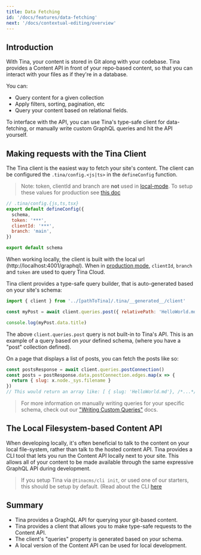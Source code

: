 ```yaml
---
title: Data Fetching
id: '/docs/features/data-fetching'
next: '/docs/contextual-editing/overview'
---
```


## Introduction

With Tina, your content is stored in Git along with your codebase. Tina provides a Content API in front of your repo-based content, so that you can interact with your files as if they're in a database.

You can:

- Query content for a given collection
- Apply filters, sorting, pagination, etc
- Query your content based on relational fields.

To interface with the API, you can use Tina's type-safe client for data-fetching, or manually write custom GraphQL queries and hit the API yourself.

## Making requests with the Tina Client

The Tina client is the easiest way to fetch your site's content. The client can be configured the `.tina/config.<js|ts>` in the `defineConfig` function.

> Note: token, clientId and branch are **not** used in [local-mode](/docs/tina-cloud/#local-mode). To setup these values for production see [this doc](/docs/tina-cloud/connecting-site)

```js
// .tina/config.{js,ts,tsx}
export default defineConfig({
  schema,
  token: '***',
  clientId: '***',
  branch: 'main',
})

export default schema
```

When working locally, the client is built with the local url (http://localhost:4001/graphql). When in [production mode](/docs/tina-cloud/#prod-mode), `clientId`, `branch` and `token` are used to query Tina Cloud.

Tina client provides a type-safe query builder, that is auto-generated based on your site's schema:

```js
import { client } from '../[pathToTina]/.tina/__generated__/client'

const myPost = await client.queries.post({ relativePath: 'HelloWorld.md' })

console.log(myPost.data.title)
```

The above `client.queries.post` query is not built-in to Tina's API. This is an example of a query based on _your_ defined schema, (where you have a "post" collection defined).

On a page that displays a list of posts, you can fetch the posts like so:

```js
const postsResponse = await client.queries.postConnection()
const posts = postResponse.data.postConnection.edges.map(x => {
  return { slug: x.node._sys.filename }
})
// This would return an array like: [ { slug: 'HelloWorld.md'}, /*...*/ ]
```

> For more information on manually writing queries for your specific schema, check out our ["Writing Custom Queries"](/docs/data-fetching/custom-queries/#writing-inline-queries) docs.

## The Local Filesystem-based Content API

When developing locally, it's often beneficial to talk to the content on your local file-system, rather than talk to the hosted content API. Tina provides a CLI tool that lets you run the Content API locally next to your site. This allows all of your content to be made available through the same expressive GraphQL API during development.

> If you setup Tina via `@tinacms/cli init`, or used one of our starters, this should be setup by default. (Read about the CLI [here](/docs/graphql/cli/.)

## Summary

- Tina provides a GraphQL API for querying your git-based content.
- Tina provides a client that allows you to make type-safe requests to the Content API.
- The client's "queries" property is generated based on _your_ schema.
- A local version of the Content API can be used for local development.
